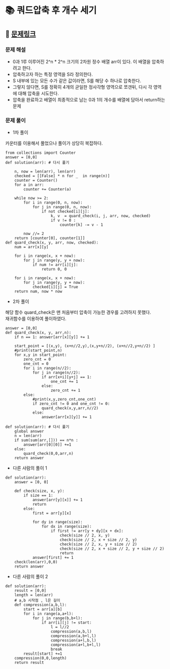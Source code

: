 
# 📚 쿼드압축 후 개수 세기

## 📌 [문제링크](https://school.programmers.co.kr/learn/courses/30/lessons/68936#)

### 문제 해설

- 0과 1루 이루어진 2^n * 2^n 크기의 2차원 정수 배열 arr이 있다. 이 배열을 압축하려고 한다.
- 압축하고자 하는 특정 영역을 S라 정의한다.
- S 내부에 있는 모든 수가 같은 값이라면, S를 해당 수 하나로 압축한다.
- 그렇지 않다면, S를 정확히 4개의 균일한 정사각형 영역으로 쪼갠뒤, 다시 각 영역에 대해 압축을 시도한다.
- 압축을 완료하고 배열이 최종적으로 남는 0과 1의 개수를 배열에 담아서 return하는 문제

### 문제 풀이

- 1차 풀이  

카운터를 이용해서 풀었으나 풀이가 상당히 복잡하다. 

```
from collections import Counter
answer = [0,0]      
def solution(arr): # 다시 풀기
    
    n, now = len(arr), len(arr)
    checked = [[False] * n for _  in range(n)]
    counter = Counter()
    for a in arr:
        counter += Counter(a)
        
    while now >= 2:
        for i in range(0, n, now):
            for j in range(0, n, now):
                if not checked[i][j]:
                    k, v  = quard_check(i, j, arr, now, checked)
                    if v != 0 :
                        counter[k] -= v - 1
            
        now //= 2
    return [counter[0], counter[1]]
def quard_check(x, y, arr, now, checked):
    num = arr[x][y]
    
    for i in range(x, x + now):
        for j in range(y, y + now):
            if num != arr[i][j]:
                return 0, 0
    
    for i in range(x, x + now):
        for j in range(y, y + now):
            checked[i][j] = True
    return num, now * now
```

- 2차 풀이  

해당 함수 quard_check은 맨 처음부터 압축이 가능한 경우를 고려하지 못했다.  
재귀함수를 이용하여 풀이하였다.

```
answer = [0,0]
def quard_check(x, y, arr,n):
    if n == 1: answer[arr[x][y]] += 1
    
    start_point = [(x,y), (x+n//2,y),(x,y+n//2), (x+n//2,y+n//2) ]
    #print(start_point,n)
    for x,y in start_point:
        zero_cnt = 0
        one_cnt = 0
        for i in range(n//2):
            for j in range(n//2):
                if arr[x+i][y+j] == 1:
                    one_cnt += 1
                else:
                    zero_cnt += 1
        else:
            #print(x,y,zero_cnt,one_cnt)
            if zero_cnt != 0 and one_cnt != 0:
                quard_check(x,y,arr,n//2)
            else:
                answer[arr[x][y]] += 1
                
def solution(arr): # 다시 풀기
    global answer
    n = len(arr)
    if sum(sum(arr,[])) == n*n :
        answer[arr[0][0]] +=1 
    else:
        quard_check(0,0,arr,n)
    return answer
```

- 다른 사람의 풀이 1

```
def solution(arr):
    answer = [0, 0]

    def check(size, x, y):
        if size == 1:
            answer[arr[y][x]] += 1
            return
        else:
            first = arr[y][x]

            for dy in range(size):
                for dx in range(size):
                    if first != arr[y + dy][x + dx]:
                        check(size // 2, x, y)
                        check(size // 2, x + size // 2, y)
                        check(size // 2, x, y + size // 2)
                        check(size // 2, x + size // 2, y + size // 2)
                        return
            answer[first] += 1
    check(len(arr),0,0)
    return answer
```

- 다른 사람의 풀이 2

```
def solution(arr):
    result = [0,0]
    length = len(arr)
    # a,b 시작점 , l은 길이
    def compression(a,b,l):
        start = arr[a][b] 
        for i in range(a,a+l):
            for j in range(b,b+l):
                if arr[i][j] != start:
                    l = l//2
                    compression(a,b,l)
                    compression(a,b+l,l)
                    compression(a+l,b,l)
                    compression(a+l,b+l,l)
                    break
        result[start] +=1
    compression(0,0,length)
    return result
```
